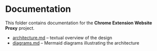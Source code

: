 # Documentation

This folder contains documentation for the **Chrome Extension Website Proxy** project.

- [architecture.md](architecture.md) – textual overview of the design
- [diagrams.md](diagrams.md) – Mermaid diagrams illustrating the architecture